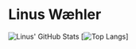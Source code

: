 # Linus Wæhler

![Linus' GitHub Stats](https://github-readme-stats.vercel.app/api?username=lnus&show_icons=true&theme=radical)
[![Top Langs](https://github-readme-stats.vercel.app/api/top-langs/?username=lnus&theme=radical)]